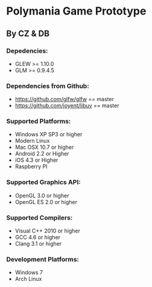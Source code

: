 # Polymania Game Prototype

## By CZ & DB


### Depedencies:

- GLEW >= 1.10.0
- GLM >= 0.9.4.5


### Dependencies from Github:

- https://github.com/glfw/glfw == master
- https://github.com/joyent/libuv == master


### Supported Platforms:

- Windows XP SP3 or higher
- Modern Linux 
- Mac OSX 10.7 or higher
- Android 2.2 or Higher
- iOS 4.3 or Higher
- Raspberry PI


### Supported Graphics API:

- OpenGL 3.0 or higher
- OpenGL ES 2.0 or higher


### Supported Compilers:

- Visual C++ 2010 or higher
- GCC 4.6 or higher
- Clang 3.1 or higher


### Development Platforms:

- Windows 7
- Arch Linux
